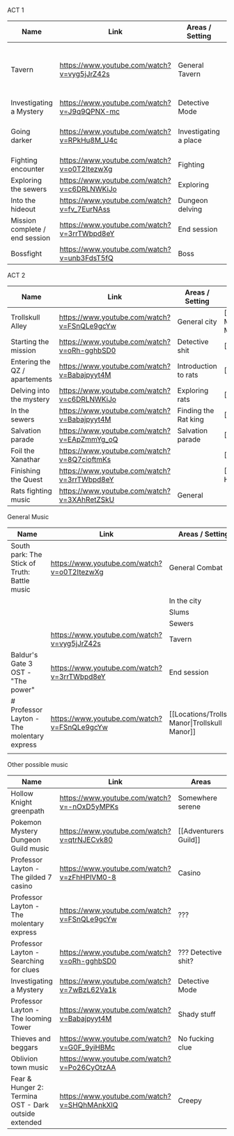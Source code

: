 
ACT 1

| Name                           | Link                                        | Areas / Setting       | Scenes                                              |
| ------------------------------ | ------------------------------------------- | --------------------- | --------------------------------------------------- |
| Tavern                         | https://www.youtube.com/watch?v=vyg5jJrZ42s | General Tavern        | [[The yawning portal]] , [[The yawning portal - 2]] |
| Investigating a Mystery        | https://www.youtube.com/watch?v=J9q9QPNX-mc | Detective Mode        | [[The dock ward]]                                   |
| Going darker                   | https://www.youtube.com/watch?v=RPkHu8M_U4c | Investigating a place | [[Candle Lane]], also after canle lane combat       |
| Fighting encounter             | https://www.youtube.com/watch?v=o0T2ItezwXg | Fighting              |                                                     |
| Exploring the sewers           | https://www.youtube.com/watch?v=c6DRLNWKiJo | Exploring             | [[The Sewers]]                                      |
| Into the hideout               | https://www.youtube.com/watch?v=fv_7EurNAss | Dungeon delving       | [[The Sewers]]                                      |
| Mission complete / end session | https://www.youtube.com/watch?v=3rrTWbpd8eY | End session           |                                                     |
| Bossfight                      | https://www.youtube.com/watch?v=unb3FdsT5fQ | Boss                  | [[The Sewers#Q7]]                                                    |



ACT 2

| Name                          | Link                                              | Areas / Setting      | Scenes                                           |
| ----------------------------- | ------------------------------------------------- | -------------------- | ------------------------------------------------ |
| Trollskull Alley              | https://www.youtube.com/watch?v=FSnQLe9gcYw       | General city         | [[Locations/Trollskull Manor\|Trollskull Manor]] |
| Starting the mission          | https://www.youtube.com/watch?v=oRh-gghbSD0       | Detective shit       | [[WDCW HQ]]                                      |
| Entering the QZ / apartements | https://www.youtube.com/watch?v=Babajpyyt4M       | Introduction to rats | [[Rats - Part 1]]                                |
| Delving into the mystery      | https://www.youtube.com/watch?v=c6DRLNWKiJo       | Exploring rats       | [[Rats - Part 2]]                                |
| In the sewers                 | https://www.youtube.com/watch?v=Babajpyyt4M       | Finding the Rat king | [[Rats - part 3]]                                |
| Salvation parade              | https://www.youtube.com/watch?v=EApZmmYg_oQ       | Salvation parade     | [[Rats - part 3]]                                |
| Foil the Xanathar             | https://www.youtube.com/watch?v=8Q7cioftmKs|                      | [[Rats - part 3]]                                |
| Finishing the Quest           | https://www.youtube.com/watch?v=3rrTWbpd8eY       |                      | [[Return to WDCW HQ]]                            |
| Rats fighting music           | https://www.youtube.com/watch?v=3XAhRetZSkU       | General              |                                                  |




General Music

| Name                                         | Link                                        | Areas / Setting                                  |
| -------------------------------------------- | ------------------------------------------- | ------------------------------------------------ |
| South park: The Stick of Truth: Battle music | https://www.youtube.com/watch?v=o0T2ItezwXg | General Combat                                   |
|                                              |                                             | In the city                                      |
|                                              |                                             | Slums                                            |
|                                              |                                             | Sewers                                           |
|                                              | https://www.youtube.com/watch?v=vyg5jJrZ42s | Tavern                                           |
| Baldur's Gate 3 OST - "The power"            | https://www.youtube.com/watch?v=3rrTWbpd8eY | End session                                      |
| # Professor Layton - The molentary express   | https://www.youtube.com/watch?v=FSnQLe9gcYw | [[Locations/Trollskull Manor\|Trollskull Manor]] |
|                                              |                                             |                                                  |








Other possible music

| Name                                                 | Link                                        | Areas                 |
| ---------------------------------------------------- | ------------------------------------------- | --------------------- |
| Hollow Knight greenpath                              | https://www.youtube.com/watch?v=-nOxD5yMPKs | Somewhere serene      |
| Pokemon Mystery Dungeon Guild music                  | https://www.youtube.com/watch?v=qtrNJECvk80 | [[Adventurers Guild]] |
| Professor Layton - The gilded 7 casino               | https://www.youtube.com/watch?v=zFhHPlVM0-8 | Casino                |
| Professor Layton - The molentary express             | https://www.youtube.com/watch?v=FSnQLe9gcYw | ???                   |
| Professor Layton - Searching for clues               | https://www.youtube.com/watch?v=oRh-gghbSD0 | ??? Detective shit?   |
| Investigating a Mystery                              | https://www.youtube.com/watch?v=7wBzL62Va1k | Detective Mode        |
| Professor Layton - The looming Tower                 | https://www.youtube.com/watch?v=Babajpyyt4M | Shady stuff           |
| Thieves and beggars                                  | https://www.youtube.com/watch?v=G0F_9yiHBMc | No fucking clue       |
| Oblivion town music                                  | https://www.youtube.com/watch?v=Po26CyOtzAA |                       |
| Fear & Hunger 2: Termina OST - Dark outside extended | https://www.youtube.com/watch?v=SHQhMAnkXlQ | Creepy                |
